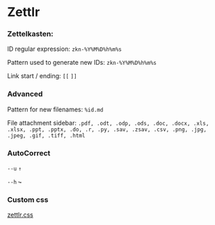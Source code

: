 # Zettlr

### Zettelkasten:
ID regular expression: `zkn-%Y%M%D%h%m%s`

Pattern used to generate new IDs: `zkn-%Y%M%D%h%m%s`

Link start / ending: `[[` `]]`

### Advanced
Pattern for new filenames: `%id.md`

File attachment sidebar: `.pdf, .odt, .odp, .ods, .doc, .docx, .xls, .xlsx, .ppt, .pptx, .do, .r, .py, .sav, .zsav, .csv, .png, .jpg, .jpeg, .gif, .tiff, .html`

### AutoCorrect
`--u` `↑`

`--h` `↪`

### Custom css
[zettlr.css](/zettlr.css)
